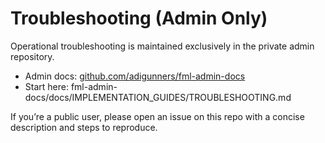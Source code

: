<!-- Public troubleshooting content has been intentionally removed. -->

# Troubleshooting (Admin Only)

Operational troubleshooting is maintained exclusively in the private admin repository.

- Admin docs: [github.com/adigunners/fml-admin-docs](https://github.com/adigunners/fml-admin-docs)
- Start here: fml-admin-docs/docs/IMPLEMENTATION_GUIDES/TROUBLESHOOTING.md

If you’re a public user, please open an issue on this repo with a concise description and steps to reproduce.

